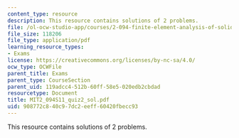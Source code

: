 ```yaml
---
content_type: resource
description: This resource contains solutions of 2 problems.
file: /ol-ocw-studio-app/courses/2-094-finite-element-analysis-of-solids-and-fluids-ii-spring-2011/908772c840c97dc2eeff60420fbecc93_MIT2_094S11_quiz2_sol.pdf
file_size: 118206
file_type: application/pdf
learning_resource_types:
- Exams
license: https://creativecommons.org/licenses/by-nc-sa/4.0/
ocw_type: OCWFile
parent_title: Exams
parent_type: CourseSection
parent_uid: 119adcc4-512b-60ff-58e5-020edb2cbdad
resourcetype: Document
title: MIT2_094S11_quiz2_sol.pdf
uid: 908772c8-40c9-7dc2-eeff-60420fbecc93
---
```

This resource contains solutions of 2 problems.